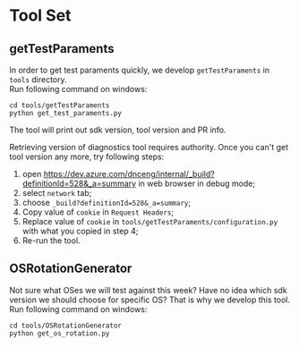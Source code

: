 # Tool Set
## getTestParaments
In order to get test paraments quickly, we develop `getTestParaments` in `tools` directory.  
Run following command on windows:
```
cd tools/getTestParaments
python get_test_paraments.py
```
The tool will print out sdk version, tool version and PR info.  

Retrieving version of diagnostics tool requires authority. Once you can't get tool version any more, try following steps:
1. open https://dev.azure.com/dnceng/internal/_build?definitionId=528&_a=summary in web browser in debug mode;
2. select `network` tab;
3. choose `_build?definitionId=528&_a=summary`;
4. Copy value of `cookie` in `Request Headers`;
5. Replace value of `cookie` in `tools/getTestParaments/configuration.py` with what you copied in step 4;
6. Re-run the tool.

## OSRotationGenerator
Not sure what OSes we will test against this week? Have no idea which sdk version we should choose for specific OS? That is why we develop this tool.
Run following command on windows:
```
cd tools/OSRotationGenerator
python get_os_rotation.py
```